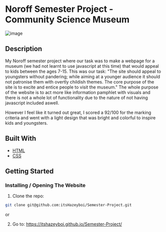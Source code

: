 # Noroff Semester Project - Community Science Museum  

![image](https://github.com/itsHazeyboi/Semester-Project/assets/117860981/d011bc46-32ae-452d-a4f0-c6e33c6b76a9)


## Description

My Noroff semester project where our task was to make a webpage for a museum (we had not learnt to use javascript at this time) that would appeal to kids between the ages 7-15.
This was our task: "The site should appeal to youngsters without pandering; while aiming at a younger audience it should not patronise them with overtly childish themes. The core purpose of the site is to excite and entice people to visit the museum."
The whole purpose of the website is to act more like information pamphlet with visuals and there is not a whole lot of functionality due to the nature of not having javascript included aswell. 

However I feel like it turned out great, I scored a 92/100 for the marking criteria and went with a light design that was bright and colorful to inspire kids and youngsters. 

## Built With


- [HTML](https://html.com/)
- [CSS](https://developer.mozilla.org/en-US/docs/Web/CSS)

## Getting Started

### Installing / Opening The Website


1. Clone the repo:

```bash
git clone git@github.com:itsHazeyboi/Semester-Project.git
```

or 

2. Go to: https://itshazeyboi.github.io/Semester-Project/

